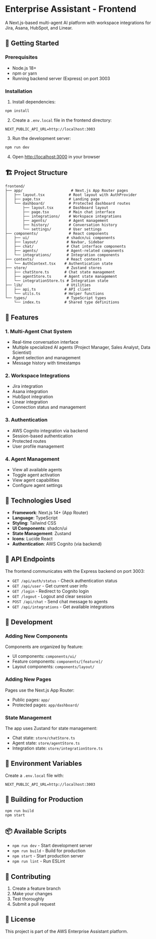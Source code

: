 # Enterprise Assistant - Frontend

A Next.js-based multi-agent AI platform with workspace integrations for Jira, Asana, HubSpot, and Linear.

## 🚀 Getting Started

### Prerequisites

- Node.js 18+ 
- npm or yarn
- Running backend server (Express) on port 3003

### Installation

1. Install dependencies:
```bash
npm install
```

2. Create a `.env.local` file in the frontend directory:
```env
NEXT_PUBLIC_API_URL=http://localhost:3003
```

3. Run the development server:
```bash
npm run dev
```

4. Open [http://localhost:3000](http://localhost:3000) in your browser

## 🏗️ Project Structure

```
frontend/
├── app/                      # Next.js App Router pages
│   ├── layout.tsx           # Root layout with AuthProvider
│   ├── page.tsx             # Landing page
│   └── dashboard/           # Protected dashboard routes
│       ├── layout.tsx       # Dashboard layout
│       ├── page.tsx         # Main chat interface
│       ├── integrations/    # Workspace integrations
│       ├── agents/          # Agent management
│       ├── history/         # Conversation history
│       └── settings/        # User settings
├── components/              # React components
│   ├── ui/                 # shadcn/ui components
│   ├── layout/             # Navbar, Sidebar
│   ├── chat/               # Chat interface components
│   ├── agents/             # Agent-related components
│   └── integrations/       # Integration components
├── contexts/               # React contexts
│   └── AuthContext.tsx    # Authentication state
├── store/                  # Zustand stores
│   ├── chatStore.ts       # Chat state management
│   ├── agentStore.ts      # Agent state management
│   └── integrationStore.ts # Integration state
├── lib/                    # Utilities
│   ├── api.ts             # API client
│   └── utils.ts           # Helper functions
└── types/                  # TypeScript types
    └── index.ts           # Shared type definitions
```

## 🎨 Features

### 1. **Multi-Agent Chat System**
- Real-time conversation interface
- Multiple specialized AI agents (Project Manager, Sales Analyst, Data Scientist)
- Agent selection and management
- Message history with timestamps

### 2. **Workspace Integrations**
- Jira integration
- Asana integration
- HubSpot integration
- Linear integration
- Connection status and management

### 3. **Authentication**
- AWS Cognito integration via backend
- Session-based authentication
- Protected routes
- User profile management

### 4. **Agent Management**
- View all available agents
- Toggle agent activation
- View agent capabilities
- Configure agent settings

## 🔧 Technologies Used

- **Framework**: Next.js 14+ (App Router)
- **Language**: TypeScript
- **Styling**: Tailwind CSS
- **UI Components**: shadcn/ui
- **State Management**: Zustand
- **Icons**: Lucide React
- **Authentication**: AWS Cognito (via backend)

## 📝 API Endpoints

The frontend communicates with the Express backend on port 3003:

- `GET /api/auth/status` - Check authentication status
- `GET /api/user` - Get current user info
- `GET /login` - Redirect to Cognito login
- `GET /logout` - Logout and clear session
- `POST /api/chat` - Send chat message to agents
- `GET /api/integrations` - Get available integrations

## 🎯 Development

### Adding New Components

Components are organized by feature:
- UI components: `components/ui/`
- Feature components: `components/[feature]/`
- Layout components: `components/layout/`

### Adding New Pages

Pages use the Next.js App Router:
- Public pages: `app/`
- Protected pages: `app/dashboard/`

### State Management

The app uses Zustand for state management:
- Chat state: `store/chatStore.ts`
- Agent state: `store/agentStore.ts`
- Integration state: `store/integrationStore.ts`

## 🔐 Environment Variables

Create a `.env.local` file with:

```env
NEXT_PUBLIC_API_URL=http://localhost:3003
```

## 🚢 Building for Production

```bash
npm run build
npm start
```

## 📦 Available Scripts

- `npm run dev` - Start development server
- `npm run build` - Build for production
- `npm start` - Start production server
- `npm run lint` - Run ESLint

## 🤝 Contributing

1. Create a feature branch
2. Make your changes
3. Test thoroughly
4. Submit a pull request

## 📄 License

This project is part of the AWS Enterprise Assistant platform.
